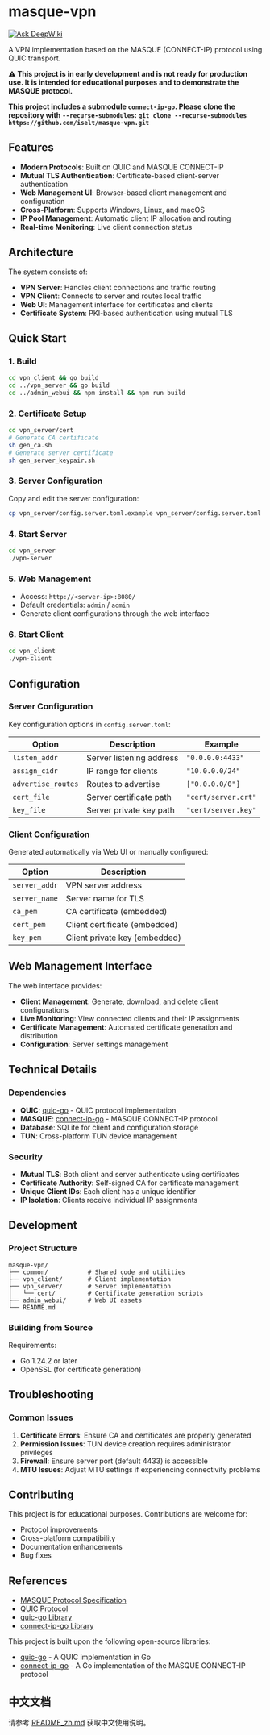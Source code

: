 # masque-vpn

[![Ask DeepWiki](https://deepwiki.com/badge.svg)](https://deepwiki.com/iselt/masque-vpn)

A VPN implementation based on the MASQUE (CONNECT-IP) protocol using QUIC transport.

**⚠️ This project is in early development and is not ready for production use. It is intended for educational purposes and to demonstrate the MASQUE protocol.**

**This project includes a submodule `connect-ip-go`. Please clone the repository with `--recurse-submodules`: `git clone --recurse-submodules https://github.com/iselt/masque-vpn.git`**

## Features

- **Modern Protocols**: Built on QUIC and MASQUE CONNECT-IP
- **Mutual TLS Authentication**: Certificate-based client-server authentication
- **Web Management UI**: Browser-based client management and configuration
- **Cross-Platform**: Supports Windows, Linux, and macOS
- **IP Pool Management**: Automatic client IP allocation and routing
- **Real-time Monitoring**: Live client connection status

## Architecture

The system consists of:
- **VPN Server**: Handles client connections and traffic routing
- **VPN Client**: Connects to server and routes local traffic
- **Web UI**: Management interface for certificates and clients
- **Certificate System**: PKI-based authentication using mutual TLS

## Quick Start

### 1. Build

```bash
cd vpn_client && go build
cd ../vpn_server && go build
cd ../admin_webui && npm install && npm run build
```

### 2. Certificate Setup

```bash
cd vpn_server/cert
# Generate CA certificate
sh gen_ca.sh
# Generate server certificate
sh gen_server_keypair.sh
```

### 3. Server Configuration

Copy and edit the server configuration:
```bash
cp vpn_server/config.server.toml.example vpn_server/config.server.toml
```

### 4. Start Server

```bash
cd vpn_server
./vpn-server
```

### 5. Web Management

- Access: `http://<server-ip>:8080/`
- Default credentials: `admin` / `admin`
- Generate client configurations through the web interface

### 6. Start Client

```bash
cd vpn_client
./vpn-client
```

## Configuration

### Server Configuration

Key configuration options in `config.server.toml`:

| Option | Description | Example |
|--------|-------------|---------|
| `listen_addr` | Server listening address | `"0.0.0.0:4433"` |
| `assign_cidr` | IP range for clients | `"10.0.0.0/24"` |
| `advertise_routes` | Routes to advertise | `["0.0.0.0/0"]` |
| `cert_file` | Server certificate path | `"cert/server.crt"` |
| `key_file` | Server private key path | `"cert/server.key"` |

### Client Configuration

Generated automatically via Web UI or manually configured:

| Option | Description |
|--------|-------------|
| `server_addr` | VPN server address |
| `server_name` | Server name for TLS |
| `ca_pem` | CA certificate (embedded) |
| `cert_pem` | Client certificate (embedded) |
| `key_pem` | Client private key (embedded) |

## Web Management Interface

The web interface provides:

- **Client Management**: Generate, download, and delete client configurations
- **Live Monitoring**: View connected clients and their IP assignments
- **Certificate Management**: Automated certificate generation and distribution
- **Configuration**: Server settings management

## Technical Details

### Dependencies

- **QUIC**: [quic-go](https://github.com/quic-go/quic-go) - QUIC protocol implementation
- **MASQUE**: [connect-ip-go](https://github.com/quic-go/connect-ip-go) - MASQUE CONNECT-IP protocol
- **Database**: SQLite for client and configuration storage
- **TUN**: Cross-platform TUN device management

### Security

- **Mutual TLS**: Both client and server authenticate using certificates
- **Certificate Authority**: Self-signed CA for certificate management
- **Unique Client IDs**: Each client has a unique identifier
- **IP Isolation**: Clients receive individual IP assignments

## Development

### Project Structure

```
masque-vpn/
├── common/           # Shared code and utilities
├── vpn_client/       # Client implementation
├── vpn_server/       # Server implementation
│   └── cert/         # Certificate generation scripts
├── admin_webui/      # Web UI assets
└── README.md
```

### Building from Source

Requirements:
- Go 1.24.2 or later
- OpenSSL (for certificate generation)

## Troubleshooting

### Common Issues

1. **Certificate Errors**: Ensure CA and certificates are properly generated
2. **Permission Issues**: TUN device creation requires administrator privileges
3. **Firewall**: Ensure server port (default 4433) is accessible
4. **MTU Issues**: Adjust MTU settings if experiencing connectivity problems

## Contributing

This project is for educational purposes. Contributions are welcome for:
- Protocol improvements
- Cross-platform compatibility
- Documentation enhancements
- Bug fixes

## References

- [MASQUE Protocol Specification](https://datatracker.ietf.org/doc/draft-ietf-masque-connect-ip/)
- [QUIC Protocol](https://datatracker.ietf.org/doc/rfc9000/)
- [quic-go Library](https://github.com/quic-go/quic-go)
- [connect-ip-go Library](https://github.com/quic-go/connect-ip-go)


This project is built upon the following open-source libraries:

* [quic-go](https://github.com/quic-go/quic-go) - A QUIC implementation in Go
* [connect-ip-go](https://github.com/quic-go/connect-ip-go) - A Go implementation of the MASQUE CONNECT-IP protocol

## 中文文档

请参考 [README_zh.md](README_zh.md) 获取中文使用说明。